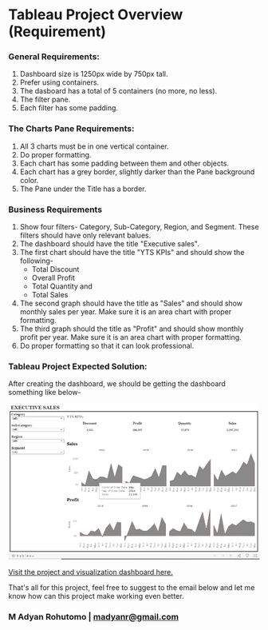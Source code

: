 # Tableau Project Overview (Requirement)

### General Requirements:
1. Dashboard size is 1250px wide by 750px tall.
2. Prefer using containers.
3. The dasboard has a total of 5 containers (no more, no less).
4. The filter pane.
5. Each filter has some padding.

### The Charts Pane Requirements:
1. All 3 charts must be in one vertical container.
2. Do proper formatting.
3. Each chart has some padding between them and other objects.
4. Each chart has a grey border, slightly darker than the Pane background color.
5. The Pane under the Title has a border.

### Business Requirements
1. Show four filters- Category, Sub-Category, Region, and Segment. These filters should have only relevant balues.
2. The dashboard should have the title "Executive sales".
3. The first chart should have the title "YTS KPIs" and should show the following-
    * Total Discount
    * Overall Profit
    * Total Quantity and
    * Total Sales
4. The second graph should have the title as "Sales" and should show monthly sales per year. Make sure it is an area chart with proper formatting.
5. The third graph should the title as "Profit" and should show monthly profit per year. Make sure it is an area chart with proper formatting.
6. Do proper formatting so that it can look professional.

### Tableau Project Expected Solution:
After creating the dashboard, we should be getting the dashboard something like below-

![dashboard](dashboard.PNG)

[Visit the project and visualization dashboard here.](https://bit.ly/simple_superstore_dashboard "Tableau Superstore Dashboard")

That's all for this project, feel free to suggest to the email below and let me know how can this project make working even better.

### M Adyan Rohutomo | [madyanr@gmail.com](mailto:madyanr@gmail.com)